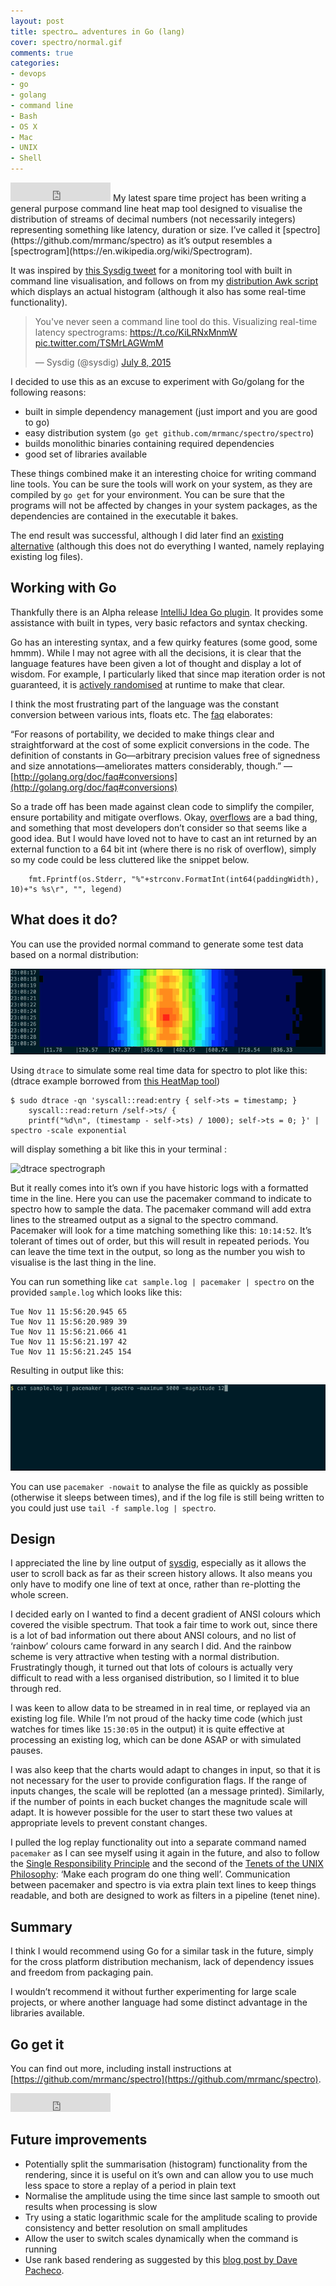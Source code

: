 ```yaml
---
layout: post
title: spectro… adventures in Go (lang)
cover: spectro/normal.gif
comments: true
categories:
- devops
- go
- golang
- command line
- Bash
- OS X
- Mac
- UNIX
- Shell
---
```

<iframe src="https://ghbtns.com/github-btn.html?user=mrmanc&repo=spectro&type=star&count=true&size=large" frameborder="0" scrolling="0" width="160px" height="30px"></iframe>
My latest spare time project has been writing a general purpose command line heat map tool designed to visualise the distribution of streams of decimal numbers (not necessarily integers) representing something like latency, duration or size. I’ve called it [spectro](https://github.com/mrmanc/spectro) as it’s output resembles a [spectrogram](https://en.wikipedia.org/wiki/Spectrogram).

It was inspired by [this Sysdig tweet](https://twitter.com/sysdig/status/618826906310324224) for a monitoring tool with built in command line visualisation, and follows on from my [distribution Awk script](https://github.com/mrmanc/log-ninja#distribution) which displays an actual histogram (although it also has some real-time functionality).

<blockquote class="twitter-tweet" lang="en"><p lang="en" dir="ltr">You&#39;ve never seen a command line tool do this. Visualizing real-time latency spectrograms: <a href="https://t.co/KiLRNxMnmW">https://t.co/KiLRNxMnmW</a> <a href="http://t.co/TSMrLAGWmM">pic.twitter.com/TSMrLAGWmM</a></p>&mdash; Sysdig (@sysdig) <a href="https://twitter.com/sysdig/status/618826906310324224">July 8, 2015</a></blockquote>
<script async src="//platform.twitter.com/widgets.js" charset="utf-8"></script>

I decided to use this as an excuse to experiment with Go/golang for the following reasons:

- built in simple dependency management (just import and you are good to go)
- easy distribution system (`go get github.com/mrmanc/spectro/spectro`)
- builds monolithic binaries containing required dependencies
- good set of libraries available

These things combined make it an interesting choice for writing command line tools. You can be sure the tools will work on your system, as they are compiled by `go get` for your environment. You can be sure that the programs will not be affected by changes in your system packages, as the dependencies are contained in the executable it bakes.

The end result was successful, although I did later find an [existing alternative](https://github.com/jclulow/terminal-heatmap) (although this does not do everything I wanted, namely replaying existing log files).

## Working with Go

Thankfully there is an Alpha release [IntelliJ Idea Go plugin](https://plugins.jetbrains.com/plugin/5047). It provides some assistance with built in types, very basic refactors and syntax checking.

Go has an interesting syntax, and a few quirky features (some good, some hmmm). While I may not agree with all the decisions, it is clear that the language features have been given a lot of thought and display a lot of wisdom. For example, I particularly liked that since map iteration order is not guaranteed, it is [actively randomised](https://blog.golang.org/go-maps-in-action#TOC_7.) at runtime to make that clear.

I think the most frustrating part of the language was the constant conversion between various ints, floats etc. The [faq](http://golang.org/doc/faq#conversions) elaborates:

“For reasons of portability, we decided to make things clear and straightforward at the cost of some explicit conversions in the code. The definition of constants in Go—arbitrary precision values free of signedness and size annotations—ameliorates matters considerably, though.” — [http://golang.org/doc/faq#conversions](http://golang.org/doc/faq#conversions)

So a trade off has been made against clean code to simplify the compiler, ensure portability and mitigate overflows. Okay, [overflows](https://en.wikipedia.org/wiki/Cluster_(spacecraft)) are a bad thing, and something that most developers don’t consider so that seems like a good idea. But I would have loved not to have to cast an int returned by an external function to a 64 bit int (where there is no risk of overflow), simply so my code could be less cluttered like the snippet below.

```
	fmt.Fprintf(os.Stderr, "%"+strconv.FormatInt(int64(paddingWidth), 10)+"s %s\r", "", legend)
```

## What does it do?

You can use the provided normal command to generate some test data based on a normal distribution:

<img alt="normal distribution spectrograph" src="images/spectro/normal.gif">

Using `dtrace` to simulate some real time data for spectro to plot like this: (dtrace example borrowed from [this HeatMap tool](https://github.com/brendangregg/HeatMap))

```
$ sudo dtrace -qn 'syscall::read:entry { self->ts = timestamp; }
    syscall::read:return /self->ts/ {
    printf("%d\n", (timestamp - self->ts) / 1000); self->ts = 0; }' | spectro -scale exponential
```

will display something a bit like this in your terminal :

![dtrace spectrograph](http://markcrossfield.co.uk/images/spectro/dtrace.gif)

But it really comes into it’s own if you have historic logs with a formatted time in the line. Here you can use the pacemaker command to indicate to spectro how to sample the data. The pacemaker command will add extra lines to the streamed output as a signal to the spectro command. Pacemaker will look for a time matching something like this: `10:14:52`. It’s tolerant of times out of order, but this will result in repeated periods. You can leave the time text in the output, so long as the number you wish to visualise is the last thing in the line.

You can run something like `cat sample.log | pacemaker | spectro` on the provided `sample.log` which looks like this:

```
Tue Nov 11 15:56:20.945 65
Tue Nov 11 15:56:20.989 39
Tue Nov 11 15:56:21.066 41
Tue Nov 11 15:56:21.197 42
Tue Nov 11 15:56:21.245 154
```

Resulting in output like this:

<img alt="normal distribution spectrograph" src="images/spectro/sample.gif">

You can use `pacemaker -nowait` to analyse the file as quickly as possible (otherwise it sleeps between times), and if the log file is still being written to you could just use `tail -f sample.log | spectro`.

## Design

I appreciated the line by line output of [sysdig](https://sysdig.com/aws-storage-latency-sysdig-spectrogram/), especially as it allows the user to scroll back as far as their screen history allows. It also means you only have to modify one line of text at once, rather than re-plotting the whole screen.

I decided early on I wanted to find a decent gradient of ANSI colours which covered the visible spectrum. That took a fair time to work out, since there is a lot of bad information out there about ANSI colours, and no list of ‘rainbow’ colours came forward in any search I did. And the rainbow scheme is very attractive when testing with a normal distribution. Frustratingly though, it turned out that lots of colours is actually very difficult to read with a less organised distribution, so I limited it to blue through red.

I was keen to allow data to be streamed in in real time, or replayed via an existing log file. While I’m not proud of the hacky time code (which just watches for times like `15:30:05` in the output) it is quite effective at processing an existing log, which can be done ASAP or with simulated pauses.

I was also keep that the charts would adapt to changes in input, so that it is not necessary for the user to provide configuration flags. If the range of inputs changes, the scale will be replotted (an a message printed). Similarly, if the number of points in each bucket changes the magnitude scale will adapt. It is however possible for the user to start these two values at appropriate levels to prevent constant changes.

I pulled the log replay functionality out into a separate command named `pacemaker` as I can see myself using it again in the future, and also to follow the [Single Responsibility Principle](https://en.wikipedia.org/wiki/Single_responsibility_principle) and the second of the [Tenets of the UNIX Philosophy](http://www.ru.j-npcs.org/usoft/WWW/LJ/Articles/unixtenets.html): ‘Make each program do one thing well’. Communication between pacemaker and spectro is via extra plain text lines to keep things readable, and both are designed to work as filters in a pipeline (tenet nine).

## Summary

I think I would recommend using Go for a similar task in the future, simply for the cross platform distribution mechanism, lack of dependency issues and freedom from packaging pain.

I wouldn’t recommend it without further experimenting for large scale projects, or where another language had some distinct advantage in the libraries available.

## Go get it

You can find out more, including install instructions at [https://github.com/mrmanc/spectro](https://github.com/mrmanc/spectro).

<iframe src="https://ghbtns.com/github-btn.html?user=mrmanc&repo=spectro&type=star&count=true&size=large" frameborder="0" scrolling="0" width="160px" height="30px"></iframe>

## Future improvements

* Potentially split the summarisation (histogram) functionality from the rendering, since it is useful on it’s own and can allow you to use much less space to store a replay of a period in plain text
* Normalise the amplitude using the time since last sample to smooth out results when processing is slow
* Try using a static logarithmic scale for the amplitude scaling to provide consistency and better resolution on small amplitudes
* Allow the user to switch scales dynamically when the command is running
* Use rank based rendering as suggested by this [blog post by Dave Pacheco](http://dtrace.org/blogs/dap/2011/06/20/heatmap-coloring/).
